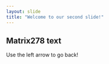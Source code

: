 ```yaml
---
layout: slide
title: "Welcome to our second slide!"
---
```

## Matrix278 text
Use the left arrow to go back!
